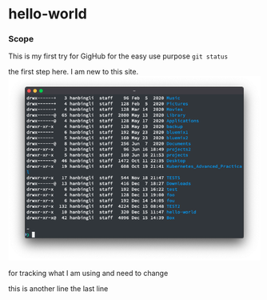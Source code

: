# hello-world
### Scope
This is my first try for GigHub
for the easy use
purpose `git status`



the first step here.
I am new to this site.
![screenshot](test1/image.png)

for tracking what I am using
and need to change 


this is another line
the last line
